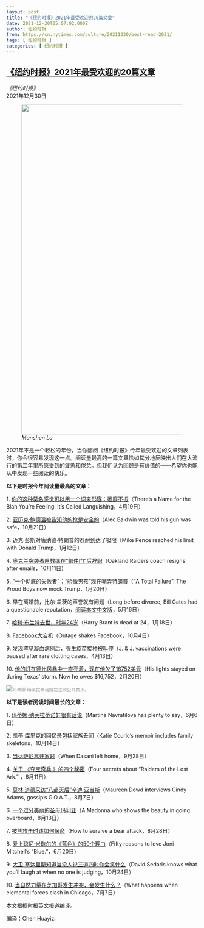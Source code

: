 ```yaml
---
layout: post
title: "《纽约时报》2021年最受欢迎的20篇文章"
date: 2021-12-30T05:07:02.000Z
author: 纽约时报
from: https://cn.nytimes.com/culture/20211230/best-read-2021/
tags: [ 纽约时报 ]
categories: [ 纽约时报 ]
---
```

<!--1640840822000-->
[《纽约时报》2021年最受欢迎的20篇文章](https://cn.nytimes.com/culture/20211230/best-read-2021/)
------

<div>
<address>《纽约时报》</address><time pudate="2021-12-30 12:53:58" datetime="2021-12-30 12:53:58">2021年12月30日</time><figure><img src="https://images.weserv.nl/?url=static01.nyt.com/images/2021/04/16/well/29ambriefing-languish/29ambriefing-languish-master1050-v2.png" width="1050" height="865"><figcaption> <cite>Manshen Lo</cite></figcaption></figure><section><p>2021年不是一个轻松的年份，当你翻阅《纽约时报》今年最受欢迎的文章列表时，你会很容易发现这一点。阅读量最高的一篇文章恰如其分地反映出人们在大流行的第二年里所感受到的疲惫和倦怠。但我们认为回顾是有价值的——希望你也能从中发现一些阅读的快乐。</p><p><b>以下是时报今年阅读量最高的文章：</b></p><p>1. <a href="https://www.nytimes.com/2021/04/19/well/mind/covid-mental-health-languishing.html" title="Link: https://www.nytimes.com/2021/04/19/well/mind/covid-mental-health-languishing.html">你的这种莫名感觉可以用一个词来形容：萎靡不振</a>（There’s a Name for the Blah You’re Feeling: It’s Called Languishing，4月19日）</p><p>2. <a href="https://www.nytimes.com/2021/10/21/us/alec-baldwin-shooting-rust-movie.html">亚历克·鲍德温被告知他的枪是安全的</a>（Alec Baldwin was told his gun was safe，10月21日）</p><p>3. <a rel="nofollow" target="_blank">迈克·彭斯对唐纳德·特朗普的忍耐到达了极限</a>（Mike Pence reached his limit with Donald Trump，1月12日）</p><p>4. <a href="https://www.nytimes.com/2021/10/11/sports/football/what-did-jon-gruden-say.html">奥克兰突袭者队教练在“邮件门”后辞职</a>（Oakland Raiders coach resigns after emails，10月11日）</p><p>5. <a href="https://www.nytimes.com/2021/01/20/technology/proud-boys-trump.html">“一个彻底的失败者”：“骄傲男孩”现在嘲弄特朗普</a>（“A Total Failure”: The Proud Boys now mock Trump，1月20日）</p><p>6. 早在离婚前，比尔·盖茨的声誉就有问题（Long before divorce, Bill Gates had a questionable reputation，<a href="https://www.nytimes.com/2021/05/16/business/bill-melinda-gates-divorce-epstein.html">阅读本文中文版</a>，5月16日）</p><p>7. <a href="https://www.nytimes.com/2021/01/18/style/harry-brant-dead.html">哈利·布兰特去世，时年24岁</a>（Harry Brant is dead at 24，1月18日）</p><p>8. <a href="https://www.nytimes.com/2021/10/04/technology/facebook-down.html">Facebook大宕机</a>（Outage shakes Facebook，10月4日）</p><p>9. <a href="https://www.nytimes.com/2021/04/13/us/politics/johnson-johnson-vaccine-blood-clots-fda-cdc.html">发现罕见凝血病例后，强生疫苗接种被叫停</a>（J. & J. vaccinations were paused after rare clotting cases，4月13日）</p><p>10. <a href="https://www.nytimes.com/2021/02/20/us/texas-storm-electric-bills.html" title="Link: https://www.nytimes.com/2021/02/20/us/texas-storm-electric-bills.html">他的灯在德州风暴中一直亮着，现在他欠了16752美元</a>（His lights stayed on during Texas’ storm. Now he owes $16,752，2月20日）</p><p><img src="https://images.weserv.nl/?url=static01.nyt.com/images/2021/12/29/multimedia/29ambriefing-navratilova/29ambriefing-navratilova-master1050.jpg"><small style="color: #999;">玛蒂娜·纳芙拉蒂诺娃在法网公开赛上。</small></p><p><b>以下是读者阅读时间最长的文章：</b></p><p>1. <a href="https://www.nytimes.com/2021/06/06/sports/tennis/martina-navratilova-french-open.html" title="Link: https://www.nytimes.com/2021/06/06/sports/tennis/martina-navratilova-french-open.html">玛蒂娜·纳芙拉蒂诺娃很有话说</a>（Martina Navratilova has plenty to say，6月6日）</p><p>2. <a rel="nofollow" target="_blank" title="Link: null">凯蒂·库里克的回忆录包括家族丑闻</a>（Katie Couric’s memoir includes family skeletons，10月14日）</p><p>3. <a href="https://www.nytimes.com/2021/09/28/magazine/dasani-invisible-child.html" title="Link: https://www.nytimes.com/2021/09/28/magazine/dasani-invisible-child.html">当达萨尼离开家时</a>（When Dasani left home，9月28日）</p><p>4. <a href="https://www.nytimes.com/2021/06/11/movies/raiders-of-the-lost-ark-anniversary.html" title="Link: https://www.nytimes.com/2021/06/11/movies/raiders-of-the-lost-ark-anniversary.html">关于 《夺宝奇兵 》的四个秘密</a>（Four secrets about “Raiders of the Lost Ark.” ，6月11日）</p><p>5. <a href="https://www.nytimes.com/2021/08/07/style/cindy-adams-ny-post-only-in-new-york-kids-showtime-documentary-gossip.html" title="Link: https://www.nytimes.com/2021/08/07/style/cindy-adams-ny-post-only-in-new-york-kids-showtime-documentary-gossip.html">莫林·道德采访“八卦天后”辛迪·亚当斯</a>（Maureen Dowd interviews Cindy Adams, gossip’s G.O.A.T.，8月7日）</p><p>6. <a href="https://www.nytimes.com/interactive/2021/08/13/arts/design/parmigianino-madonna-of-the-long-neck.html">一个过分美丽的圣母玛利亚</a>（A Madonna who shows the beauty in going overboard，8月13日）</p><p>7. <a href="https://www.nytimes.com/interactive/2021/well/live/bear-attack-tips.html">被熊攻击时该如何保命</a>（How to survive a bear attack，8月28日）</p><p>8. <a href="https://www.nytimes.com/interactive/2021/06/20/arts/music/joni-mitchell-blue.html" title="Link: https://www.nytimes.com/interactive/2021/06/20/arts/music/joni-mitchell-blue.html">爱上琼尼·米歇尔的《蓝色》的50个理由</a>（Fifty reasons to love Joni Mitchell’s “Blue.”，6月20日）</p><p>9. <a href="https://www.nytimes.com/interactive/2021/10/25/magazine/david-sedaris-interview.html">大卫·塞达里斯知道</a><a href="https://www.nytimes.com/interactive/2021/10/25/magazine/david-sedaris-interview.html">当没人说三道四时你会笑什么</a>（David Sedaris knows what you’ll laugh at when no one is judging，10月24日）</p><p>10. <a href="https://www.nytimes.com/interactive/2021/07/07/climate/chicago-river-lake-michigan.html">当自然力量在芝加哥发生冲突，</a><a href="https://www.nytimes.com/interactive/2021/07/07/climate/chicago-river-lake-michigan.html">会发生什么</a><a href="https://www.nytimes.com/interactive/2021/07/07/climate/chicago-river-lake-michigan.html">？</a>（What happens when elemental forces clash in Chicago，7月7日）</p></section><footer><p>本文根据时报<a rel="nofollow" target="_blank" href="https://messaging-custom-newsletters.nytimes.com/template/oakv2?campaign_id=9&emc=edit_nn_20211229&instance_id=48913&nl=the-morning&productCode=NN®i_id=72342514&segment_id=78141&te=1&uri=nyt%3A%2F%2Fnewsletter%2F190331c5-0a6c-54b2-ba6f-337ae6ca59a2&user_id=50f10bb57d7029573c8c22eb044da069">英文报道</a>编译。</p><p>编译：Chen Huayizi</p></footer>
</div>
